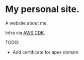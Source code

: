 # My personal site.

A website about me.

Infra via [AWS CDK](https://docs.aws.amazon.com/cdk/latest/guide/home.html).

TODO:

- Add certificate for apex domain
